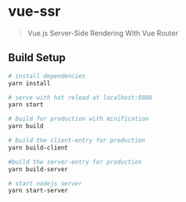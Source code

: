 # vue-ssr

> Vue.js Server-Side Rendering With Vue Router

## Build Setup

``` bash
# install dependencies
yarn install

# serve with hot reload at localhost:8080
yarn start

# build for production with minification
yarn build

# build the client-entry for production
yarn build-client

#build the server-entry for production
yarn build-server

# start nodejs server
yarn start-server
```
